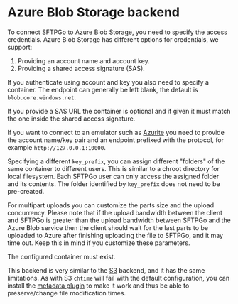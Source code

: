 # Azure Blob Storage backend

To connect SFTPGo to Azure Blob Storage, you need to specify the access credentials. Azure Blob Storage has different options for credentials, we support:

1. Providing an account name and account key.
2. Providing a shared access signature (SAS).

If you authenticate using account and key you also need to specify a container. The endpoint can generally be left blank, the default is `blob.core.windows.net`.

If you provide a SAS URL the container is optional and if given it must match the one inside the shared access signature.

If you want to connect to an emulator such as [Azurite](https://github.com/Azure/Azurite) you need to provide the account name/key pair and an endpoint prefixed with the protocol, for example `http://127.0.0.1:10000`.

Specifying a different `key_prefix`, you can assign different "folders" of the same container to different users. This is similar to a chroot directory for local filesystem. Each SFTPGo user can only access the assigned folder and its contents. The folder identified by `key_prefix` does not need to be pre-created.

For multipart uploads you can customize the parts size and the upload concurrency. Please note that if the upload bandwidth between the client and SFTPGo is greater than the upload bandwidth between SFTPGo and the Azure Blob service then the client should wait for the last parts to be uploaded to Azure after finishing uploading the file to SFTPGo, and it may time out. Keep this in mind if you customize these parameters.

The configured container must exist.

This backend is very similar to the [S3](./s3.md) backend, and it has the same limitations. As with S3 `chtime` will fail with the default configuration, you can install the [metadata plugin](https://github.com/sftpgo/sftpgo-plugin-metadata) to make it work and thus be able to preserve/change file modification times.
